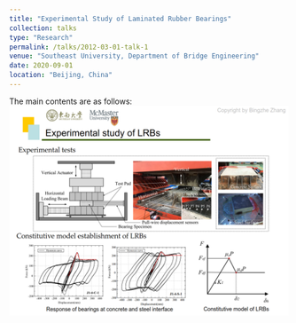 ```yaml
---
title: "Experimental Study of Laminated Rubber Bearings"
collection: talks
type: "Research"
permalink: /talks/2012-03-01-talk-1
venue: "Southeast University, Department of Bridge Engineering"
date: 2020-09-01
location: "Beijing, China"
---
```



The main contents are as follows:
![Research_1](/_pages/Research_1.png)
